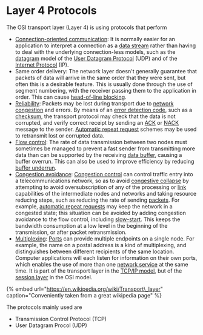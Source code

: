 # Layer 4 Protocols

The OSI transport layer \(Layer 4\) is using protocols that perform

* [Connection-oriented communication](https://en.wikipedia.org/wiki/Connection-oriented_communication): It is normally easier for an application to interpret a connection as a [data stream](https://en.wikipedia.org/wiki/Data_stream) rather than having to deal with the underlying connection-less models, such as the [datagram](https://en.wikipedia.org/wiki/Datagram) model of the [User Datagram Protocol](https://en.wikipedia.org/wiki/User_Datagram_Protocol) \(UDP\) and of the [Internet Protocol](https://en.wikipedia.org/wiki/Internet_Protocol) \(IP\). 
* Same order delivery: The network layer doesn't generally guarantee that packets of data will arrive in the same order that they were sent, but often this is a desirable feature. This is usually done through the use of segment numbering, with the receiver passing them to the application in order. This can cause [head-of-line blocking](https://en.wikipedia.org/wiki/Head-of-line_blocking). 
* [Reliability](https://en.wikipedia.org/wiki/Reliability_%28computer_networking%29): Packets may be lost during transport due to [network congestion](https://en.wikipedia.org/wiki/Network_congestion) and errors. By means of an [error detection code](https://en.wikipedia.org/wiki/Error_detection_code), such as a [checksum](https://en.wikipedia.org/wiki/Checksum), the transport protocol may check that the data is not corrupted, and verify correct receipt by sending an [ACK](https://en.wikipedia.org/wiki/Acknowledgement_%28data_networks%29) or [NACK](https://en.wikipedia.org/wiki/Negative-acknowledge_character) message to the sender. [Automatic repeat request](https://en.wikipedia.org/wiki/Automatic_repeat_request) schemes may be used to retransmit lost or corrupted data. 
* [Flow control](https://en.wikipedia.org/wiki/Flow_control_%28data%29): The rate of data transmission between two nodes must sometimes be managed to prevent a fast sender from transmitting more data than can be supported by the receiving [data buffer](https://en.wikipedia.org/wiki/Data_buffer), causing a buffer overrun. This can also be used to improve efficiency by reducing [buffer underrun](https://en.wikipedia.org/wiki/Buffer_underrun). 
* [Congestion avoidance](https://en.wikipedia.org/wiki/Congestion_avoidance): [Congestion control](https://en.wikipedia.org/wiki/Congestion_control) can control traffic entry into a telecommunications network, so as to avoid [congestive collapse](https://en.wikipedia.org/wiki/Congestive_collapse) by attempting to avoid oversubscription of any of the processing or [link](https://en.wikipedia.org/wiki/Data_link) capabilities of the intermediate nodes and networks and taking resource reducing steps, such as reducing the rate of sending [packets](https://en.wikipedia.org/wiki/Packet_%28information_technology%29). For example, [automatic repeat requests](https://en.wikipedia.org/wiki/Automatic_repeat_request) may keep the network in a congested state; this situation can be avoided by adding congestion avoidance to the flow control, including [slow-start](https://en.wikipedia.org/wiki/Slow-start). This keeps the bandwidth consumption at a low level in the beginning of the transmission, or after packet retransmission. 
* [Multiplexing](https://en.wikipedia.org/wiki/Multiplexing): [Ports](https://en.wikipedia.org/wiki/TCP_and_UDP_port) can provide multiple endpoints on a single node. For example, the name on a postal address is a kind of multiplexing, and distinguishes between different recipients of the same location. Computer applications will each listen for information on their own ports, which enables the use of more than one [network service](https://en.wikipedia.org/wiki/Network_service) at the same time. It is part of the transport layer in the [TCP/IP model](https://en.wikipedia.org/wiki/TCP/IP_model), but of the [session layer](https://en.wikipedia.org/wiki/Session_layer) in the OSI model.

{% embed url="https://en.wikipedia.org/wiki/Transport\_layer" caption="Conveniently taken from a great wikipedia page" %}

The protocols mainly used are

* Transmission Control Protocol \(TCP\)
* User Datagram Procol \(UDP\)



